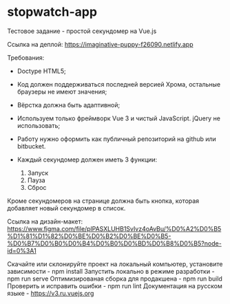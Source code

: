 # stopwatch-app

Тестовое задание - простой секундомер на Vue.js

Ссылка на деплой: https://imaginative-puppy-f26090.netlify.app

Требования:

- Doctype HTML5;
- Код должен поддерживаться последней версией Хрома, остальные браузеры не имеют значения;
- Вёрстка должна быть адаптивной;
- Используем только фреймворк Vue 3 и чистый JavaScript. jQuery не использовать;
- Работу нужно оформить как публичный репозиторий на github или bitbucket.

- Каждый секундомер должен иметь 3 функции:
  1. Запуск
  2. Пауза
  3. Сброс

Кроме секундомеров на странице должна быть кнопка, которая добавляет новый секундомер в список.

Ссылка на дизайн-макет: https://www.figma.com/file/plPASXLUHB1SvIvz4oAvBu/%D0%A2%D0%B5%D1%81%D1%82%D0%BE%D0%B2%D0%BE%D0%B5-%D0%B7%D0%B0%D0%B4%D0%B0%D0%BD%D0%B8%D0%B5?node-id=0%3A1


Скачайте или склонируйте проект на локальный компьютер, установите зависимости - npm install
Запустить локально в режиме разработки - npm run serve
Оптимизированая сборка для продакшена - npm run build
Проверить и исправить ошибки - npm run lint
Документация на русском языке - https://v3.ru.vuejs.org
